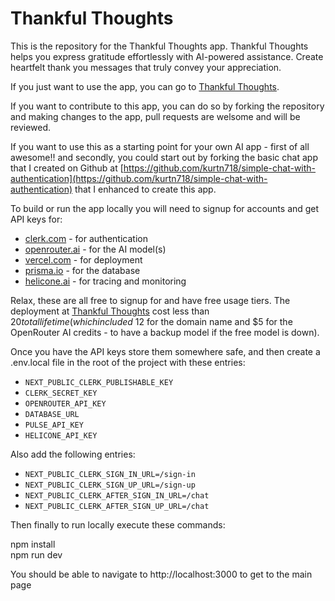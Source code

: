 # Thankful Thoughts

This is the repository for the Thankful Thoughts app.   Thankful Thoughts helps you express gratitude effortlessly with AI-powered assistance. Create heartfelt thank you messages that truly convey your appreciation.

If you just want to use the app, you can go to [Thankful Thoughts](https://thankful-thoughts.com).

If you want to contribute to this app, you can do so by forking the repository and making changes to the app, pull requests are welsome and will be reviewed.

If you want to use this as a starting point for your own AI app - first of all awesome!! and secondly, you could start out by forking the basic chat app that I created on Github at [https://github.com/kurtn718/simple-chat-with-authentication](https://github.com/kurtn718/simple-chat-with-authentication) that I enhanced to create this app.

To build or run the app locally you will need to signup for accounts and get API keys for:

- [clerk.com](https://clerk.com)  - for authentication
- [openrouter.ai](https://openrouter.ai) - for the AI model(s)
- [vercel.com](https://vercel.com) - for deployment
- [prisma.io](https://prisma.io) - for the database
- [helicone.ai](https://helicone.ai) - for tracing and monitoring

Relax, these are all free to signup for and have free usage tiers.   The deployment at [Thankful Thoughts](https://thankful-thoughts.com) cost less than $20 total lifetime (which included ~$12 for the domain name and $5 for the OpenRouter AI credits - to have a backup model if the free model is down).

Once you have the API keys store them somewhere safe, and then create a .env.local file in the root of the project with these entries:



- `NEXT_PUBLIC_CLERK_PUBLISHABLE_KEY`
- `CLERK_SECRET_KEY`
- `OPENROUTER_API_KEY`
- `DATABASE_URL`
- `PULSE_API_KEY`
- `HELICONE_API_KEY`



Also add the following entries:

- `NEXT_PUBLIC_CLERK_SIGN_IN_URL=/sign-in`
- `NEXT_PUBLIC_CLERK_SIGN_UP_URL=/sign-up`
- `NEXT_PUBLIC_CLERK_AFTER_SIGN_IN_URL=/chat`
- `NEXT_PUBLIC_CLERK_AFTER_SIGN_UP_URL=/chat`

Then finally to run locally execute these commands:

npm install  
npm run dev

You should be able to navigate to http://localhost:3000 to get to the main page
